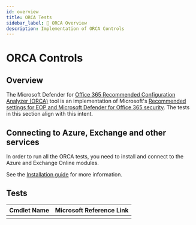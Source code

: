 ```yaml
---
id: overview
title: ORCA Tests
sidebar_label: 🐳 ORCA Overview
description: Implementation of ORCA Controls
---
```


# ORCA Controls

## Overview

The Microsoft Defender for [Office 365 Recommended Configuration Analyzer (ORCA)](https://github.com/cammurray/orca) tool is an implementation of Microsoft's [Recommended settings for EOP and Microsoft Defender for Office 365 security](https://learn.microsoft.com/en-us/defender-office-365/recommended-settings-for-eop-and-office365). The tests in this section align with this intent.

## Connecting to Azure, Exchange and other services

In order to run all the ORCA tests, you need to install and connect to the Azure and Exchange Online modules.

See the [Installation guide](/docs/installation#optional-modules-and-permissions) for more information.

## Tests

| Cmdlet Name | Microsoft Reference Link |
|- | - |
|  |  |
